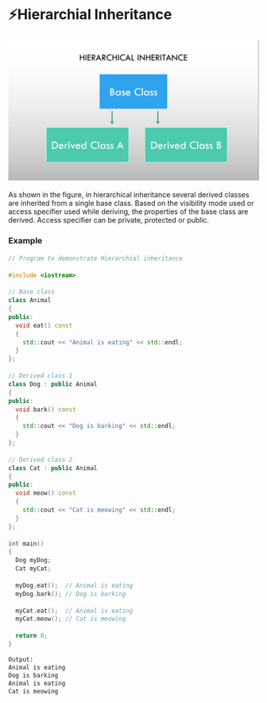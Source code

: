 # ⚡Hierarchial Inheritance

### <img src="1.png">

As shown in the figure, in hierarchical inheritance several derived classes are inherited from a single base class. Based on the visibility mode used or access specifier used while deriving, the properties of the base class are derived. Access specifier can be private, protected or public.

### Example

```cpp
// Program to demonstrate Hierarchial inheritance

#include <iostream>

// Base class
class Animal
{
public:
  void eat() const
  {
    std::cout << "Animal is eating" << std::endl;
  }
};

// Derived class 1
class Dog : public Animal
{
public:
  void bark() const
  {
    std::cout << "Dog is barking" << std::endl;
  }
};

// Derived class 2
class Cat : public Animal
{
public:
  void meow() const
  {
    std::cout << "Cat is meowing" << std::endl;
  }
};

int main()
{
  Dog myDog;
  Cat myCat;

  myDog.eat();  // Animal is eating
  myDog.bark(); // Dog is barking

  myCat.eat();  // Animal is eating
  myCat.meow(); // Cat is meowing

  return 0;
}
```

```
Output:
Animal is eating
Dog is barking
Animal is eating
Cat is meowing
```
